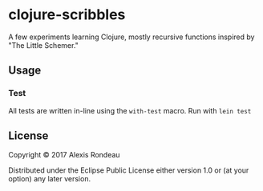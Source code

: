 # clojure-scribbles

A few experiments learning Clojure, mostly recursive functions inspired by "The Little Schemer."

## Usage

### Test

All tests are written in-line using the `with-test` macro. Run with `lein test`

## License

Copyright © 2017 Alexis Rondeau

Distributed under the Eclipse Public License either version 1.0 or (at
your option) any later version.
